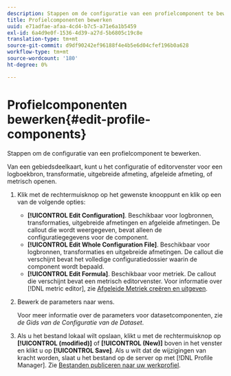```yaml
---
description: Stappen om de configuratie van een profielcomponent te bewerken.
title: Profielcomponenten bewerken
uuid: e71adfae-afaa-4cd4-b7c5-a71e6a1b5459
exl-id: 6a4d9e0f-1536-4d39-a27d-5b6805c19c8e
translation-type: tm+mt
source-git-commit: d9df90242ef96188f4e4b5e6d04cfef196b0a628
workflow-type: tm+mt
source-wordcount: '180'
ht-degree: 0%

---
```


# Profielcomponenten bewerken{#edit-profile-components}

Stappen om de configuratie van een profielcomponent te bewerken.

Van een gebiedsdeelkaart, kunt u het configuratie of editorvenster voor een logboekbron, transformatie, uitgebreide afmeting, afgeleide afmeting, of metrisch openen.

1. Klik met de rechtermuisknop op het gewenste knooppunt en klik op een van de volgende opties:

   * **[!UICONTROL Edit Configuration]**. Beschikbaar voor logbronnen, transformaties, uitgebreide afmetingen en afgeleide afmetingen. De callout die wordt weergegeven, bevat alleen de configuratiegegevens voor de component.
   * **[!UICONTROL Edit Whole Configuration File]**. Beschikbaar voor logbronnen, transformaties en uitgebreide afmetingen. De callout die verschijnt bevat het volledige configuratiedossier waarin de component wordt bepaald.
   * **[!UICONTROL Edit Formula]**. Beschikbaar voor metriek. De callout die verschijnt bevat een metrisch editorvenster. Voor informatie over [!DNL metric editor], zie [Afgeleide Metriek creëren en uitgeven](../../../../../home/c-get-started/c-admin-intrf/c-prof-mgr/c-drvd-mtrcs.md#concept-e41723b342a849309874b26232224a40).

1. Bewerk de parameters naar wens.

   Voor meer informatie over de parameters voor datasetcomponenten, zie *de Gids van de Configuratie van de Dataset*.

1. Als u het bestand lokaal wilt opslaan, klikt u met de rechtermuisknop op **[!UICONTROL (modified)]** of **[!UICONTROL (New)]** boven in het venster en klikt u op **[!UICONTROL Save]**.
Als u wilt dat de wijzigingen van kracht worden, slaat u het bestand op de server op met [!DNL Profile Manager]. Zie [Bestanden publiceren naar uw werkprofiel](../../../../../home/c-get-started/c-admin-intrf/c-prof-mgr/t-pub-files-wkg-prof.md#task-a0106e010c834d16bd60eef4721b6af9).
